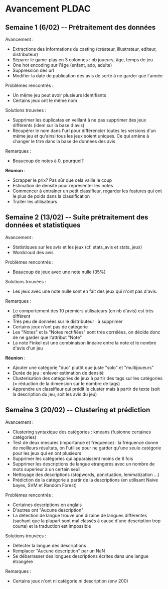 # Avancement PLDAC

## Semaine 1 (6/02) -- Prétraitement des données

Avancement :
- Extractions des informations du casting (créateur, illustrateur, editeur, distributeur)
- Séparer le game-play en 3 colonnes : nb joueurs, âge, temps de jeu
- One hot encoding sur l'âge (enfant, ado, adulte)
- Suppression des url
- Modifier la date de publication des avis de sorte à ne garder que l'année

Problèmes rencontrés :
- Un même jeu peut avoir plusieurs identifiants
- Certains jeux ont le même nom

Solutions trouvées :
- Supprimer les duplicatas en veillant à ne pas supprimer des jeux différents (idem sur la base d'avis)
- Récupérer le nom dans l'url pour différencier toutes les versions d'un même jeu et qu'ainsi tous les jeux soient uniques. Ce qui amène à changer le titre dans la base de données des avis

Remarques :
- Beaucoup de notes à 0, pourquoi?

**Réunion** :
- Scrapper le prix? Pas sûr que cela vaille le coup
- Estimation de densité pour représenter les notes
- Commencer à entraîner un petit classifieur, regarder les features qui ont le plus de poids dans la classification
- Traiter les utilisateurs

## Semaine 2 (13/02) -- Suite prétraitement des données et statistiques
Avancement :
- Statistiques sur les avis et les jeux (cf. stats_avis et stats_jeux)
- Wordcloud des avis

Problèmes rencontrés :
- Beaucoup de jeux avec une note nulle (35%)

Solutions trouvées :
- Les jeux avec une note nulle sont en fait des jeux qui n'ont pas d'avis. 

Remarques :
- Le comportement des 10 premiers utilisateurs (en nb d'avis) est très différent
- Très peu de données sur le distributeur : à supprimer
- Certains jeux n'ont pas de catégorie
- Les "Notes" et la "Notes rectifiées" sont très corrélées, on décide donc de ne garder que l'attribut "Note"
- La note Finkel est une combinaison linéaire entre la note et le nombre d'avis d'un jeu

**Réunion** :
- Ajouter une catégorie "duo" plutôt que juste "solo" et "multijoueurs"
- Durée de jeu : enlever estimation de densité
- Clusterisation des catégories de jeux à partir des tags sur les catégories (= réduction de la dimension sur le nombre de tags)
- Apprendre un classifieur qui prédit le cluster mais à partir de texte (soit la description du jeu, soit les avis du jeu)


## Semaine 3 (20/02) -- Clustering et prédiction
Avancement :
- Clustering syntaxique des catégories : kmeans (fusionne certaines catégories)
- Test de deux mesures (importance et fréquence) : la fréquence donne de meilleurs résultats, on l'utilise pour ne garder qu'une seule catégorie pour les jeux qui en ont plusieurs
- Supprimer les catégories qui apparaissent moins de 6 fois
- Supprimer les descriptions de langue etrangeres avec un nombre de mots superieur à un certain seuil
- Nettoyage des descriptions (stopwords, ponctuation, lemmatization ...)
- Prédiction de la catégorie à partir de la descriptions (en utilisant Naive bayes, SVM et Random Forest)

Problèmes rencontrés :
- Certaines descriptions en anglais
- D'autres ont "Aucune description"
- La détection de langue trouve une dizaine de langues différentes (sachant que la plupart sont mal classés à cause d'une description trop courte) et la traduction est impossible

Solutions trouvées :
- Détecter la langue des descriptions
- Remplacer "Aucune description" par un NaN
- Se débarrasser des longues descriptions écrites dans une langue étrangère

Remarques :
- Certains jeux n'ont ni catégorie ni description (env 200)


